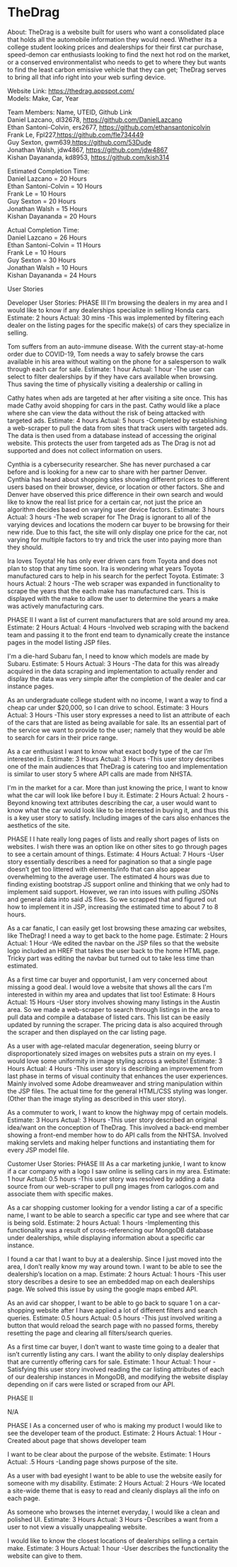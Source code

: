 # TheDrag
About: 
TheDrag is a website built for users who want a consolidated place that holds all the automobile information they would need. Whether its a college student looking prices and dealerships for their first car purchase, speed-demon car enthusiasts looking to find the next hot rod on the market, or a conserved environmentalist who needs to get to where they but wants to find the least carbon emissive vehicle that they can get; TheDrag serves to bring all that info right into your web surfing device. 

Website Link: https://thedrag.appspot.com/<br>
Models: Make, Car, Year

Team Members: Name, UTEID, Github Link<br>
Daniel Lazcano, dl32678, https://github.com/DanielLazcano<br>
Ethan Santoni-Colvin, ers2677, https://github.com/ethansantonicolvin<br>
Frank Le, Fpl227,https://github.com/fle734449<br>
Guy Sexton, gwm639,https://github.com/53Dude<br>
Jonathan Walsh, jdw4867, https://github.com/jdw4867<br>
Kishan Dayananda, kd8953, https://github.com/kish314


Estimated Completion Time:<br>
Daniel Lazcano = 20 Hours<br>
Ethan Santoni-Colvin = 10 Hours<br>
Frank Le = 10 Hours<br>
Guy Sexton = 20 Hours<br>
Jonathan Walsh = 15 Hours<br> 
Kishan Dayananda = 20 Hours


Actual Completion Time:<br>
Daniel Lazcano = 26 Hours<br>
Ethan Santoni-Colvin = 11 Hours<br>
Frank Le = 10 Hours<br>
Guy Sexton = 30 Hours<br>
Jonathan Walsh = 10 Hours<br>
Kishan Dayananda = 24 Hours

User Stories
 
Developer User Stories:
PHASE III
I’m browsing the dealers in my area and I would like to know if any dealerships specialize in selling Honda cars. 
Estimate: 2 hours
Actual: 30 mins
-This was implemented by filtering each dealer on the listing pages for the specific make(s) of cars they specialize in selling.

Tom suffers from an auto-immune disease. With the current stay-at-home order due to COVID-19, Tom needs a way to safely browse the cars available in his area without waiting on the phone for a salesperson to walk through each car for sale.
Estimate: 1 hour
Actual: 1 hour
-The user can select to filter dealerships by if they have cars available when browsing. Thus saving the time of physically visiting a dealership or calling in

Cathy hates when ads are targeted at her after visiting a site once. This has made Cathy avoid shopping for cars in the past. Cathy would like a place where she can view the data without the risk of being attacked with targeted ads.
Estimate: 4 hours
Actual: 5 hours
-Completed by establishing a web-scraper to pull the data from sites that track users with targeted ads. The data is then used from a database instead of accessing the original website. This protects the user from targeted ads as The Drag is not ad supported and does not collect information on users.

Cynthia is a cybersecurity researcher. She has never purchased a car before and is looking for a new car to share with her partner Denver. Cynthia has heard about shopping sites showing different prices to different users based on their browser, device, or location or other factors. She and Denver have observed this price difference in their own search and would like to know the real list price for a certain car, not just the price an algorithm decides based on varying user device factors.
Estimate: 3 hours
Actual: 3 hours
-The web scraper for The Drag is ignorant to all of the varying devices and locations the modern car buyer to be browsing for their new ride. Due to this fact, the site will only display one price for the car, not varying for multiple factors to try and trick the user into paying more than they should.

Ira loves Toyota! He has only ever driven cars from Toyota and does not plan to stop that any time soon. Ira is wondering what years Toyota manufactured cars to help in his search for the perfect Toyota. 
Estimate: 3 hours
Actual: 2 hours
-The web scraper was expanded in functionality to scrape the years that the each make has manufactured cars. This is displayed with the make to allow the user to determine the years a make was actively manufacturing cars.

PHASE II
I want a list of current manufacturers that are sold around my area.
Estimate: 2 Hours
Actual: 4 Hours
-Involved web scraping with the backend team and passing it to the front end team to dynamically create the instance pages in the model listing JSP files. 

I'm a die-hard Subaru fan, I need to know which models are made by Subaru.
Estimate: 5 Hours
Actual: 3 Hours
-The data for this was already acquired in the data scraping and implementation to actually render and display the data was very simple after the completion of the dealer and car instance pages.

As an undergraduate college student with no income, I want a way to find a cheap car under $20,000, so I can drive to school. 
Estimate: 3 Hours
Actual: 3 Hours
-This user story expresses a need to list an attribute of each of the cars that are listed as being available for sale. Its an essential part of the service we want to provide to the user; namely that they would be able to search for cars in their price range.

As a car enthusiast I want to know what exact body type of the car I’m interested in. 
Estimate: 3 Hours
Actual: 3 Hours
-This user story describes one of the main audiences that TheDrag is catering too and implementation is similar to user story 5 where API calls are made from NHSTA. 

I'm in the market for a car. More than just knowing the price, I want to know what the car will look like before I buy it. 
Estimate: 2 Hours
Actual: 2 hours
-Beyond knowing text attributes describing the car, a user would want to know what the car would look like to be interested in buying it, and thus this is a key user story to satisfy. Including images of the cars also enhances the aesthetics of the site. 

PHASE I
I hate really long pages of lists and really short pages of lists on websites. I wish there was an option like on other sites to go through pages to see a certain amount of things. 
Estimate: 4 Hours
Actual: 7 Hours
-User story essentially describes a need for pagination so that a single page doesn’t get too littered with elements/info that can also appear overwhelming to the average user. 
The estimated 4 hours was due to finding existing bootstrap JS support online and thinking that we only had to implement said support. However, we ran into issues with pulling JSONs and general data into said JS files. So we scrapped that and figured out how to implement it in JSP, increasing the estimated time to about 7 to 8 hours. 

As a car fanatic, I can easily get lost browsing these amazing car websites, like TheDrag! I need a way to get back to the home page.
Estimate: 2 Hours
Actual: 1 Hour
-We edited the navbar on the JSP files so that the website logo included an HREF that takes the user back to the home HTML page. Tricky part was editing the navbar but turned out to take less time than estimated. 

As a first time car buyer and opportunist, I am very concerned about missing a good deal. I would love a website that shows all the cars I'm interested in within my area and updates that list too! 
Estimate: 8 Hours
Actual: 15 Hours
-User story involves showing many listings in the Austin area. So we made a web-scraper to search through listings in the area to pull data and compile a database of listed cars. This list can be easily updated by running the scraper. The pricing data is also acquired through the scraper and then displayed on the car listing page.

As a user with age-related macular degeneration, seeing blurry or disproportionately sized images on websites puts a strain on my eyes. I would love some uniformity in image styling across a website! 
Estimate: 3 Hours
Actual: 4 Hours
-This user story is describing an improvement from last phase in terms of visual continuity that enhances the user experiences. Mainly involved some Adobe dreamweaver and string manipulation within the JSP files. The actual time for the general HTML/CSS styling was longer. (Other than the image styling as described in this user story). 

As a commuter to work, I want to know the highway mpg of certain models. 
Estimate: 3 Hours
Actual: 3 Hours
-This user story described an original idea/want on the conception of TheDrag. This involved a back-end member showing a front-end member how to do API calls from the NHTSA. Involved making servlets and making helper functions and instantiating them for every JSP model file. 

Customer User Stories:
PHASE III
As a car marketing junkie, I want to know if a car company with a logo I saw online is selling cars in my area.
Estimate: 1 hour
Actual: 0.5 hours
-This user story was resolved by adding a data source from our web-scraper to pull png images from carlogos.com and associate them with specific makes.

As a car shopping customer looking for a vendor listing a car of a specific name, I want to be able to search a specific car type and see where that car is being sold.
Estimate: 2 hours
Actual: 1 hours
-Implementing this functionality was a result of cross-referencing our MongoDB database under dealerships, while displaying information about a specific car instance.

I found a car that I want to buy at a dealership. Since I just moved into the area, I don’t really know my way around town. I want to be able to see the dealership’s location on a map.
Estimate: 2 hours
Actual: 1 hours
-This user story describes a desire to see an embedded map on each dealerships page. We solved this issue by using the google maps embed API.

As an avid car shopper, I want to be able to go back to square 1 on a car-shopping website after I have applied a lot of different filters and search queries.
Estimate: 0.5 hours 
Actual: 0.5 hours
-This just involved writing a button that would reload the search page with no passed forms, thereby resetting the page and clearing all filters/search queries.

As a first time car buyer, I don’t want to waste time going to a dealer that isn’t currently listing any cars. I want the ability to only display dealerships that are currently offering cars for sale.
Estimate: 1 hour
Actual: 1 hour
-Satisfying this user story involved reading the car listing attributes of each of our dealership instances in MongoDB, and modifying the website display depending on if cars were listed or scraped from our API.

PHASE II

N/A

PHASE I
As a concerned user of who is making my product I would like to see the developer team of the product. 
Estimate: 2 Hours
Actual: 1 Hour
-Created about page that shows developer team

I want to be clear about the purpose of the website. 
Estimate: 1 Hours
Actual: .5 Hours
-Landing page shows purpose of the site.

As a user with bad eyesight I want to be able to use the website easily for someone with my disability. 
Estimate: 2 Hours
Actual: 2 Hours
-We located a site-wide theme that is easy to read and cleanly displays all the info on each page.

As someone who browses the internet everyday, I would like a clean and polished UI. 
Estimate: 3 Hours
Actual: 3 Hours
-Describes a want from a user to not view a visually unappealing website. 

I would like to know the closest locations of dealerships selling a certain make. 
Estimate: 3 Hours
Actual: 1 hour
-User describes the functionality the website can give to them. 
